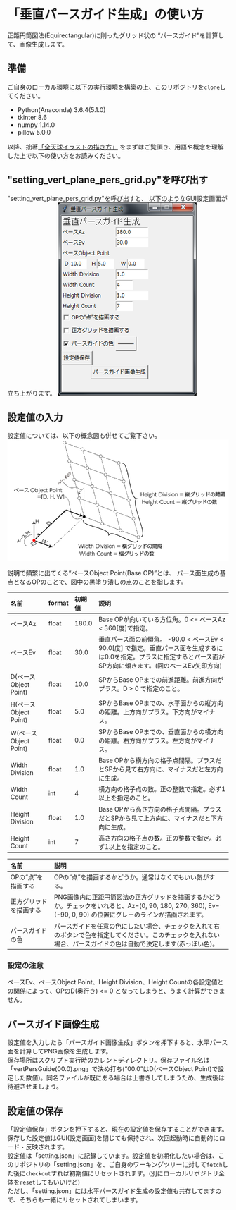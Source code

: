 # 「垂直パースガイド生成」の使い方
正距円筒図法(Equirectangular)に則ったグリッド状の
“パースガイド”を計算して、画像生成します。

## 準備
ご自身のローカル環境に以下の実行環境を構築の上、このリポジトリを`clone`してください。
* Python(Anaconda) 3.6.4(5.1.0)
* tkinter 8.6
* numpy 1.14.0
* pillow 5.0.0

以降、拙著[「全天球イラストの描き方」](https://www.pixiv.net/user/810920/series/41910)
をまずはご覧頂き、用語や概念を理解した上で以下の使い方をお読みください。

## "setting_vert_plane_pers_grid.py"を呼び出す
"setting_vert_plane_pers_grid.py"を呼び出すと、
以下のようなGUI設定画面が立ち上がります。
![垂直パースガイド生成](setting_vert_plane_pers_grid.png)

## 設定値の入力
設定値については、以下の概念図も併せてご覧下さい。  
![垂直パースガイド概念図](vert_plane_abstract.png)

説明で頻繁に出てくる“ベースObject Point(Base OP)”とは、
パース面生成の基点となるOPのことで、図中の黒塗り潰しの点のことを指します。  

| 名前 | format| 初期値 |説明|
|:---|:---|:---|:---|
|ベースAz |float |180.0 |Base OPが向いている方位角。0 <= ベースAz < 360[度]で指定。|
|ベースEv |float |30.0 |垂直パース面の前傾角。 -90.0 < ベースEv < 90.0[度] で指定。垂直パース面を生成するには0.0を指定。プラスに指定するとパース面がSP方向に傾きます。(図のベースEv矢印方向)|
|D(ベースObject Point) |float |10.0 |SPからBase OPまでの前進距離。前進方向がプラス。D > 0 で指定のこと。|
|H(ベースObject Point) |float|5.0|SPからBase OPまでの、水平面からの縦方向の距離。上方向がプラス。下方向がマイナス。|
|W(ベースObject Point) |float |0.0 |SPからBase OPまでの、垂直面からの横方向の距離。右方向がプラス。左方向がマイナス。|
|Width Division|float |1.0 |Base OPから横方向の格子点間隔。プラスだとSPから見て右方向に、マイナスだと左方向に生成。|
|Width Count|int|4 |横方向の格子点の数。正の整数で指定。必ず1以上を指定のこと。|
|Height Division|float |1.0 |Base OPから高さ方向の格子点間隔。プラスだとSPから見て上方向に、マイナスだと下方向に生成。|
|Height Count|int|7|高さ方向の格子点の数。正の整数で指定。必ず1以上を指定のこと。|

| 名前  |説明|
|:---|:---|
|OPの“点”を描画する|OPの“点”を描画するかどうか。通常はなくてもいい気がする。|
|正方グリッドを描画する|PNG画像内に正距円筒図法の正方グリッドを描画するかどうか。チェックをいれると、Az=(0, 90, 180, 270, 360), Ev=(-90, 0, 90) の位置にグレーのラインが描画されます。|
|パースガイドの色|パースガイドを任意の色にしたい場合、チェックを入れて右のボタンで色を指定してください。このチェックを入れない場合、パースガイドの色は自動で決定します(赤っぽい色)。|

### 設定の注意
ベースEv、ベースObject Point、Height Division、Height Countの各設定値との関係によって、OPのD(奥行き) <= 0 となってしまうと、うまく計算ができません。

## パースガイド画像生成
設定値を入力したら「パースガイド画像生成」ボタンを押下すると、水平パース面を計算してPNG画像を生成します。  
保存場所はスクリプト実行時のカレントディレクトリ。保存ファイル名は「vertPersGuide(00.0).png」で決め打ち(“00.0”はD(ベースObject Point)で設定した数値)。同名ファイルが既にある場合は上書きしてしまうため、生成後は待避させましょう。

## 設定値の保存
「設定値保存」ボタンを押下すると、現在の設定値を保存することができます。
保存した設定値はGUI(設定画面)を閉じても保持され、次回起動時に自動的にロード・反映されます。  
設定値は「setting.json」に記録しています。設定値を初期化したい場合は、このリポジトリの「setting.json」を、ご自身のワーキングツリーに対して`fetch`した後に`checkout`すれば初期値にリセットされます。(別にローカルリポジトリ全体を`reset`してもいいけど)  
ただし、「setting.json」には水平パースガイド生成の設定値も共存してますので、そちらも一緒にリセットされてしまいます。


